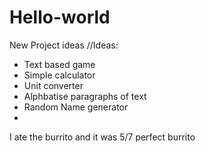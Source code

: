 # Hello-world

New Project ideas
//Ideas: 
 <ul>
  <li>Text based game</li>
  <li>Simple calculator</li>
  <li>Unit converter</li>
  <li>Alphbatise paragraphs of text</li>
  <li>Random Name generator</li>
  <li></li>
</ul>






I ate the burrito and it was 5/7 perfect burrito
